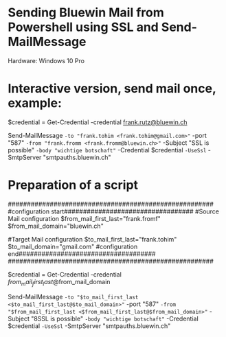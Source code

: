 # Sending Bluewin Mail from Powershell using SSL and Send-MailMessage

Hardware:
Windows 10 Pro



# Interactive version, send mail once, example:

$credential = Get-Credential  -credential frank.rutz@bluewin.ch

Send-MailMessage `
-to "frank.tohim <frank.tohim@gmail.com>" `
-port "587" `
-from "frank.fromm <frank.fromm@bluewin.ch>" `
-Subject "SSL is possible" `
-body "wichtige botschaft" `
-Credential $credential `
-UseSsl `
-SmtpServer "smtpauths.bluewin.ch"


# Preparation of a script 

######################################################
#configuration start##################################
#Source Mail configuration
$from_mail_first_last="frank.fromf"
$from_mail_domain="bluewin.ch"

#Target Mail configuration
$to_mail_first_last="frank.tohim"
$to_mail_domain="gmail.com"
#configuration end####################################
######################################################

$credential = Get-Credential  -credential $from_mail_first_last@$from_mail_domain

Send-MailMessage `
-to "$to_mail_first_last <$to_mail_first_last@$to_mail_domain>" `
-port "587" `
-from "$from_mail_first_last <$from_mail_first_last@$from_mail_domain>" `
-Subject "8SSL is possible" `
-body "wichtige botschaft" `
-Credential $credential `
-UseSsl `
-SmtpServer "smtpauths.bluewin.ch"

